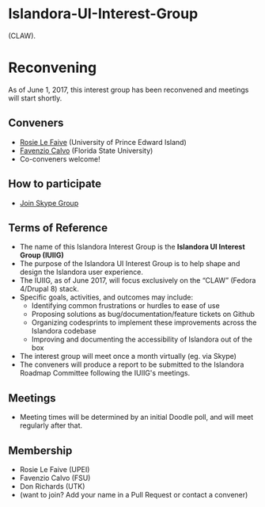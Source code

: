 # Islandora-UI-Interest-Group
(CLAW).

# Reconvening
As of June 1, 2017, this interest group has been reconvened and meetings will start shortly. 

## Conveners
* [Rosie Le Faive](https://github.com/rosiel) (University of Prince Edward Island)
* [Favenzio Calvo](https://github.com/Favenzio) (Florida State University)
* Co-conveners welcome!

## How to participate
* [Join Skype Group](https://join.skype.com/qEZdTTFrncpc)

## Terms of Reference
* The name of this Islandora Interest Group is the **Islandora UI Interest Group (IUIIG)**
* The purpose of the Islandora UI Interest Group is to help shape and design the Islandora user experience.
* The IUIIG, as of June 2017, will focus exclusively on the “CLAW” (Fedora 4/Drupal 8) stack.
* Specific goals, activities, and outcomes may include:
  * Identifying common frustrations or hurdles to ease of use
  * Proposing solutions as bug/documentation/feature tickets on Github 
  * Organizing codesprints to implement these improvements across the Islandora codebase
  * Improving and documenting the accessibility of Islandora out of the box
* The interest group will meet once a month virtually (eg. via Skype)
* The conveners will produce a report to be submitted to the Islandora Roadmap Committee following the IUIIG's meetings.

## Meetings
* Meeting times will be determined by an initial Doodle poll, and will meet regularly after that.

## Membership
* Rosie Le Faive (UPEI)
* Favenzio Calvo (FSU)
* Don Richards (UTK)
* (want to join? Add your name in a Pull Request or contact a convener)
